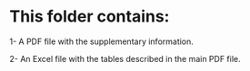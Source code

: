 # This folder contains:

1- A PDF file with the supplementary information. 

2- An Excel file with the tables described in the main PDF file. 
